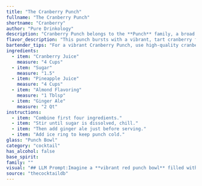 ```yaml
---
title: "The Cranberry Punch"
fullname: "The Cranberry Punch"
shortname: "Cranberry"
author: "Pure Drinkology"
description: "Cranberry Punch belongs to the **Punch** family, a broad category of mixed drinks with origins tracing back to 17th century India. It's a modern take on traditional punch, incorporating fruity flavors and sparkling ginger ale for a refreshing, celebratory drink. "
flavor_description: "This punch bursts with a vibrant, tart cranberry flavor, balanced by the sweetness of sugar and pineapple juice. A hint of almond adds a subtle nutty complexity, while the ginger ale provides a refreshing effervescence. The overall taste is sweet and tart, with a slightly spicy finish. "
bartender_tips: "For a vibrant Cranberry Punch, use high-quality cranberry juice for the best flavor. Adjust sugar to your preference, starting with a little and tasting as you go.  Use a good quality almond extract for a subtle nutty flavor.  Don't over-mix the ginger ale, as it will lose its fizz.  Chill everything beforehand for a refreshing drink! "
ingredients:
  - item: "Cranberry Juice"
    measure: "4 Cups"
  - item: "Sugar"
    measure: "1.5"
  - item: "Pineapple Juice"
    measure: "4 Cups"
  - item: "Almond Flavoring"
    measure: "1 Tblsp"
  - item: "Ginger Ale"
    measure: "2 Qt"
instructions:
  - item: "Combine first four ingredients."
  - item: "Stir until sugar is dissolved, chill."
  - item: "Then add ginger ale just before serving."
  - item: "Add ice ring to keep punch cold."
glass: "Punch Bowl"
category: "cocktail"
has_alcohol: false
base_spirit:
family: ""
visual: "## LLM Prompt:Imagine a **vibrant red punch bowl** filled with a **sparkling, crimson liquid**. The **cranberry juice** dominates, creating a rich, jewel-toned base. Tiny bubbles from the **ginger ale** dance on the surface, adding a playful, effervescent quality. Hints of **golden pineapple juice** peek through, adding a touch of sunshine and brightness.  The **almond flavoring** lends a subtle, aromatic note, hinting at a complex depth beneath the fruity sweetness. This punch is both **inviting and visually captivating**, promising a refreshing and flavorful experience. "
source: "thecocktaildb"
---
```


